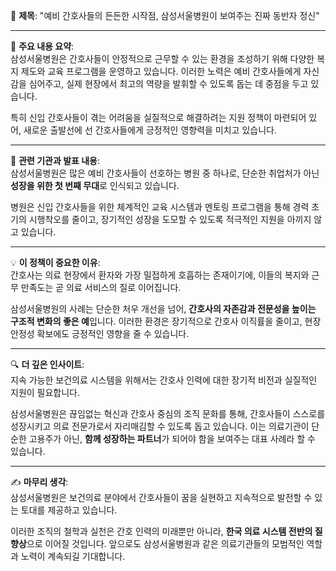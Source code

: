 🤔 **제목**: "예비 간호사들의 든든한 시작점, 삼성서울병원이 보여주는 진짜 동반자 정신"

---

📰 **주요 내용 요약**:  
삼성서울병원은 간호사들이 안정적으로 근무할 수 있는 환경을 조성하기 위해 다양한 복지 제도와 교육 프로그램을 운영하고 있습니다. 이러한 노력은 예비 간호사들에게 자신감을 심어주고, 실제 현장에서 최고의 역량을 발휘할 수 있도록 돕는 데 중점을 두고 있습니다.  

특히 신입 간호사들이 겪는 어려움을 실질적으로 해결하려는 지원 정책이 마련되어 있어, 새로운 출발선에 선 간호사들에게 긍정적인 영향력을 미치고 있습니다.

---

🏥 **관련 기관과 발표 내용**:  
삼성서울병원은 많은 예비 간호사들이 선호하는 병원 중 하나로, 단순한 취업처가 아닌 **성장을 위한 첫 번째 무대**로 인식되고 있습니다.  

병원은 신입 간호사들을 위한 체계적인 교육 시스템과 멘토링 프로그램을 통해 경력 초기의 시행착오를 줄이고, 장기적인 성장을 도모할 수 있도록 적극적인 지원을 아끼지 않고 있습니다.

---

💡 **이 정책이 중요한 이유**:  
간호사는 의료 현장에서 환자와 가장 밀접하게 호흡하는 존재이기에, 이들의 복지와 근무 만족도는 곧 의료 서비스의 질로 이어집니다.  

삼성서울병원의 사례는 단순한 처우 개선을 넘어, **간호사의 자존감과 전문성을 높이는 구조적 변화의 좋은 예**입니다. 이러한 환경은 장기적으로 간호사 이직률을 줄이고, 현장 안정성 확보에도 긍정적인 영향을 줄 수 있습니다.

---

🔍 **더 깊은 인사이트**:  
지속 가능한 보건의료 시스템을 위해서는 간호사 인력에 대한 장기적 비전과 실질적인 지원이 필요합니다.  

삼성서울병원은 끊임없는 혁신과 간호사 중심의 조직 문화를 통해, 간호사들이 스스로를 성장시키고 의료 전문가로서 자리매김할 수 있도록 돕고 있습니다. 이는 의료기관이 단순한 고용주가 아닌, **함께 성장하는 파트너**가 되어야 함을 보여주는 대표 사례라 할 수 있습니다.

---

✍ **마무리 생각**:  
삼성서울병원은 보건의료 분야에서 간호사들이 꿈을 실현하고 지속적으로 발전할 수 있는 토대를 제공하고 있습니다.  

이러한 조직의 철학과 실천은 간호 인력의 미래뿐만 아니라, **한국 의료 시스템 전반의 질 향상**으로 이어질 것입니다. 앞으로도 삼성서울병원과 같은 의료기관들의 모범적인 역할과 노력이 계속되길 기대합니다.
